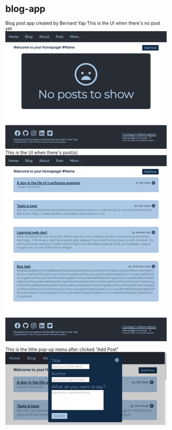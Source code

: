# blog-app
Blog post app created by Bernard Yap
This is the UI when there's no post yet
![no post](nopost.png)
This is the UI when there's post(s)
![normal](normal.png)

This is the little pop-up menu after clicked "Add Post" 
![adding](add.png)


